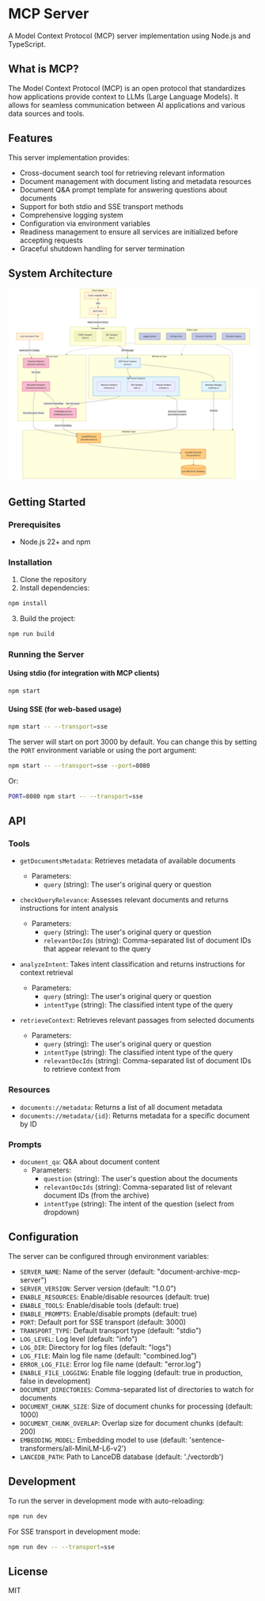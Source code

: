 # MCP Server

A Model Context Protocol (MCP) server implementation using Node.js and TypeScript.

## What is MCP?

The Model Context Protocol (MCP) is an open protocol that standardizes how applications provide context to LLMs (Large Language Models). It allows for seamless communication between AI applications and various data sources and tools.

## Features

This server implementation provides:

- Cross-document search tool for retrieving relevant information
- Document management with document listing and metadata resources
- Document Q&A prompt template for answering questions about documents
- Support for both stdio and SSE transport methods
- Comprehensive logging system
- Configuration via environment variables
- Readiness management to ensure all services are initialized before accepting requests
- Graceful shutdown handling for server termination

## System Architecture

<picture>
  <source media="(prefers-color-scheme: dark)" srcset="docs/system-arch-dark.png" />
  <source media="(prefers-color-scheme: light)" srcset="docs/system-arch-light.png" />
  <img alt="System Architecture" src="docs/system-arch-light.png">
</picture>

## Getting Started

### Prerequisites

- Node.js 22+ and npm

### Installation

1. Clone the repository
2. Install dependencies:

```bash
npm install
```

3. Build the project:

```bash
npm run build
```

### Running the Server

#### Using stdio (for integration with MCP clients)

```bash
npm start
```

#### Using SSE (for web-based usage)

```bash
npm start -- --transport=sse
```

The server will start on port 3000 by default. You can change this by setting the `PORT` environment variable or using the port argument:

```bash
npm start -- --transport=sse --port=8080
```

Or:

```bash
PORT=8080 npm start -- --transport=sse
```

## API

### Tools

- `getDocumentsMetadata`: Retrieves metadata of available documents
  - Parameters: 
    - `query` (string): The user's original query or question

- `checkQueryRelevance`: Assesses relevant documents and returns instructions for intent analysis
  - Parameters:
    - `query` (string): The user's original query or question
    - `relevantDocIds` (string): Comma-separated list of document IDs that appear relevant to the query

- `analyzeIntent`: Takes intent classification and returns instructions for context retrieval
  - Parameters:
    - `query` (string): The user's original query or question
    - `intentType` (string): The classified intent type of the query

- `retrieveContext`: Retrieves relevant passages from selected documents
  - Parameters:
    - `query` (string): The user's original query or question
    - `intentType` (string): The classified intent type of the query
    - `relevantDocIds` (string): Comma-separated list of document IDs to retrieve context from

### Resources

- `documents://metadata`: Returns a list of all document metadata
- `documents://metadata/{id}`: Returns metadata for a specific document by ID

### Prompts

- `document_qa`: Q&A about document content
  - Parameters:
    - `question` (string): The user's question about the documents
    - `relevantDocIds` (string): Comma-separated list of relevant document IDs (from the archive)
    - `intentType` (string): The intent of the question (select from dropdown)

## Configuration

The server can be configured through environment variables:

- `SERVER_NAME`: Name of the server (default: "document-archive-mcp-server")
- `SERVER_VERSION`: Server version (default: "1.0.0")
- `ENABLE_RESOURCES`: Enable/disable resources (default: true)
- `ENABLE_TOOLS`: Enable/disable tools (default: true)
- `ENABLE_PROMPTS`: Enable/disable prompts (default: true)
- `PORT`: Default port for SSE transport (default: 3000)
- `TRANSPORT_TYPE`: Default transport type (default: "stdio")
- `LOG_LEVEL`: Log level (default: "info")
- `LOG_DIR`: Directory for log files (default: "logs")
- `LOG_FILE`: Main log file name (default: "combined.log")
- `ERROR_LOG_FILE`: Error log file name (default: "error.log")
- `ENABLE_FILE_LOGGING`: Enable file logging (default: true in production, false in development)
- `DOCUMENT_DIRECTORIES`: Comma-separated list of directories to watch for documents
- `DOCUMENT_CHUNK_SIZE`: Size of document chunks for processing (default: 1000)
- `DOCUMENT_CHUNK_OVERLAP`: Overlap size for document chunks (default: 200)
- `EMBEDDING_MODEL`: Embedding model to use (default: 'sentence-transformers/all-MiniLM-L6-v2')
- `LANCEDB_PATH`: Path to LanceDB database (default: './vectordb')

## Development

To run the server in development mode with auto-reloading:

```bash
npm run dev
```

For SSE transport in development mode:

```bash
npm run dev -- --transport=sse
```

## License

MIT